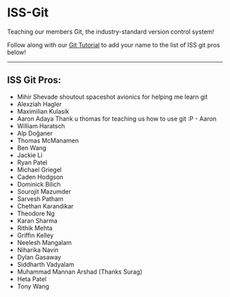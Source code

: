 # ISS-Git

Teaching our members Git, the industry-standard version control system!

Follow along with our [Git Tutorial](https://uofi.app.box.com/integrations/googledss/openGoogleEditor?fileId=1591381698819&trackingId=3&csrfToken=941e4aa2cf8a1cf8679de5434daa3b4102fa4dc08088f4991c256702cde0ad6f#slide=id.g27889247c3d_0_37) to add your name to the list of ISS git pros below!

---

## ISS Git Pros:

- Mihir Shevade
  shoutout spaceshot avionics for helping me learn git
- Alexziah Hagler
- Maximilian Kulasik
- Aaron Adaya
  Thank u thomas for teaching us how to use git :P - Aaron
- William Haratsch
- Alp Doğaner
- Thomas McManamen
- Ben Wang
- Jackie Li
- Ryan Patel
- Michael Griegel
- Caden Hodgson
- Dominick Bilich
- Sourojit Mazumder
- Sarvesh Patham
- Chethan Karandikar
- Theodore Ng
- Karan Sharma
- Rithik Mehta
- Griffin Kelley
- Neelesh Mangalam
- Niharika Navin
- Dylan Gasaway
- Siddharth Vadyalam
- Muhammad Mannan Arshad (Thanks Surag)
- Heta Patel
- Tony Wang
